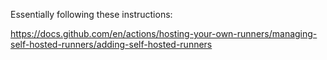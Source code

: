 Essentially following these instructions: 

https://docs.github.com/en/actions/hosting-your-own-runners/managing-self-hosted-runners/adding-self-hosted-runners

